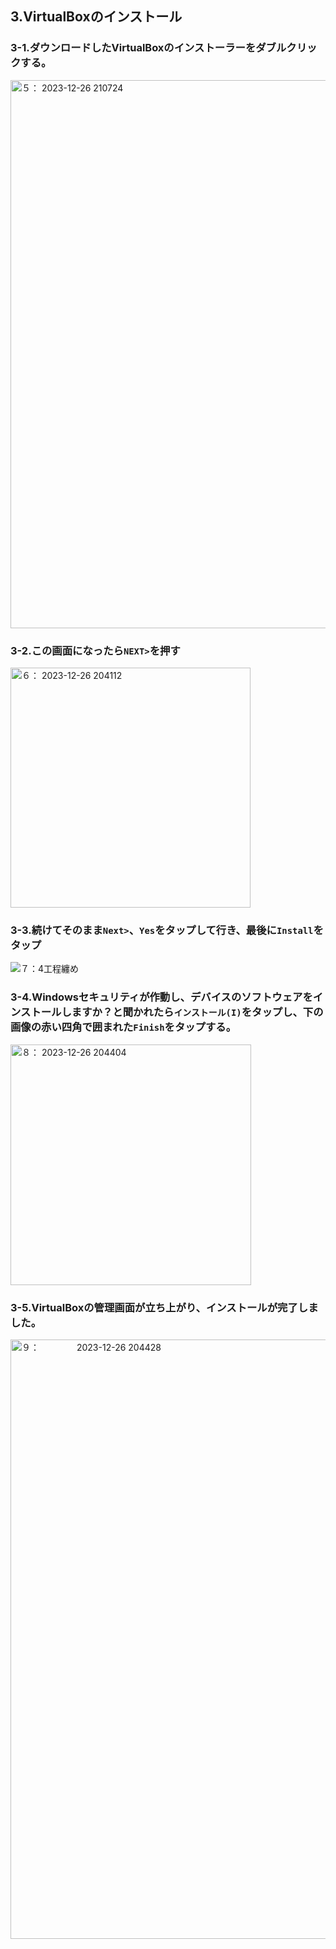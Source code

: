 ## 3.VirtualBoxのインストール ##
### 3-1.ダウンロードしたVirtualBoxのインストーラーをダブルクリックする。 ###
<img width="877" alt="５： 2023-12-26 210724" src="https://github.com/SMAN8/Create-of-AirGap/assets/80440848/1b7ef9cd-6445-46f5-9cf5-0b41c6b9e615">

### 3-2.この画面になったら`NEXT>`を押す ###
<img width="384" alt="６： 2023-12-26 204112" src="https://github.com/SMAN8/Create-of-AirGap/assets/80440848/cf5b9431-73c5-489c-ae52-aeb66ae9aba6">

### 3-3.続けてそのまま`Next>`、`Yes`をタップして行き、最後に`Install`をタップ ###
![７：4工程纏め](https://github.com/SMAN8/Create-of-AirGap/assets/80440848/950220df-b900-40d0-9a7c-2175e3018f31)

### 3-4.Windowsセキュリティが作動し、デバイスのソフトウェアをインストールしますか？と聞かれたら`インストール(I)`をタップし、下の画像の赤い四角で囲まれた`Finish`をタップする。
<img width="385" alt="８： 2023-12-26 204404" src="https://github.com/SMAN8/Create-of-AirGap/assets/80440848/646136ca-530b-4cdf-b3a5-88b97b9617ef">

### 3-5.VirtualBoxの管理画面が立ち上がり、インストールが完了しました。 ###
<img width="959" alt="９： 　　　　2023-12-26 204428 " src="https://github.com/SMAN8/Create-of-AirGap/assets/80440848/bdbf8f90-2dae-4b6a-844b-069c02cc2e94">



